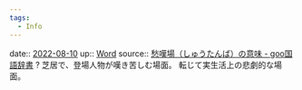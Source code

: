```yaml
---
tags:
  - Info
---
```


date:: [2022-08-10](Daily_Note/2022-08-10.md)
up:: [Word](Bar/Word.md)
source:: [愁嘆場（しゅうたんば）の意味 - goo国語辞書](https://dictionary.goo.ne.jp/word/%E6%84%81%E5%98%86%E5%A0%B4/)
?
芝居で、登場人物が嘆き苦しむ場面。
転じて実生活上の悲劇的な場面。
